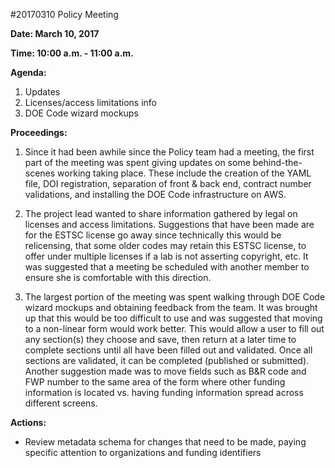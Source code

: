#20170310 Policy Meeting  

**Date: March 10, 2017**

**Time: 10:00 a.m. - 11:00 a.m.**

**Agenda:**

1.	Updates
2.	Licenses/access limitations info
3.	DOE Code wizard mockups

**Proceedings:**

1.	Since it had been awhile since the Policy team had a meeting, the first part of the meeting was spent giving updates on some behind-the-scenes working taking place. These include the creation of the YAML file, DOI registration, separation of front & back end, contract number validations, and installing the DOE Code infrastructure on AWS. 

2.	The project lead wanted to share information gathered by legal on licenses and access limitations. Suggestions that have been made are for the ESTSC license go away since technically this would be relicensing, that some older codes may retain this ESTSC license, to offer under multiple licenses if a lab is not asserting copyright, etc. It was suggested that a meeting be scheduled with another member to ensure she is comfortable with this direction. 

3.	The largest portion of the meeting was spent walking through DOE Code wizard mockups and obtaining feedback from the team. It was brought up that this would be too difficult to use and was suggested that moving to a non-linear form would work better. This would allow a user to fill out any section(s) they choose and save, then return at a later time to complete sections until all have been filled out and validated. Once all sections are validated, it can be completed (published or submitted). Another suggestion made was to move fields such as B&R code and FWP number to the same area of the form where other funding information is located vs. having funding information spread across different screens. 

**Actions:**

 - Review metadata schema for changes that need to be made, paying specific attention to organizations and funding identifiers
